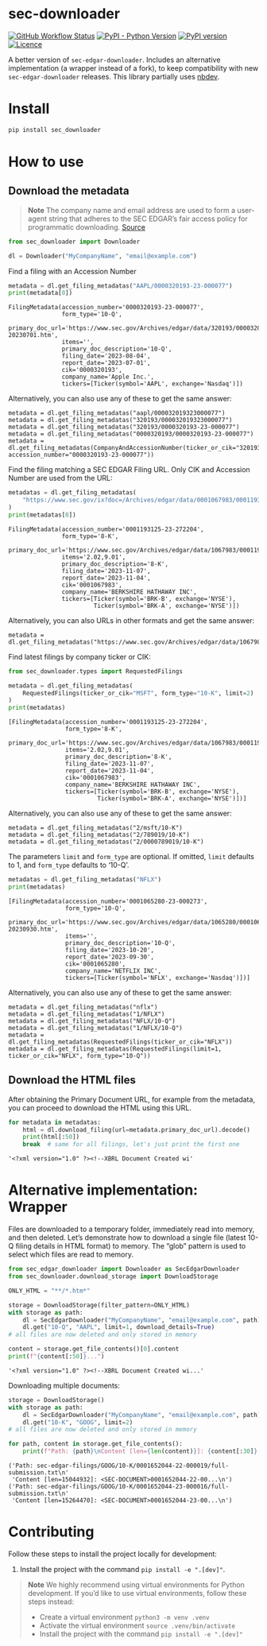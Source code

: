 # sec-downloader

<!-- WARNING: THIS FILE WAS AUTOGENERATED! DO NOT EDIT! -->

<a href="https://github.com/elijas/sec-downloader/actions/workflows/test.yaml"><img alt="GitHub Workflow Status" src="https://img.shields.io/github/actions/workflow/status/elijas/sec-downloader/test.yaml?label=build"></a>
<a href="https://pypi.org/project/sec-downloader/"><img alt="PyPI - Python Version" src="https://img.shields.io/pypi/pyversions/sec-downloader"></a>
<a href="https://badge.fury.io/py/sec-downloader"><img src="https://badge.fury.io/py/sec-downloader.svg" alt="PyPI version" /></a>
<a href="LICENSE"><img src="https://img.shields.io/github/license/elijas/sec-downloader.svg" alt="Licence"></a>

A better version of `sec-edgar-downloader`. Includes an alternative
implementation (a wrapper instead of a fork), to keep compatibility with
new `sec-edgar-downloader` releases. This library partially uses
[nbdev](https://nbdev.fast.ai/).

# Install

``` sh
pip install sec_downloader
```

# How to use

## Download the metadata

> **Note** The company name and email address are used to form a
> user-agent string that adheres to the SEC EDGAR’s fair access policy
> for programmatic downloading.
> [Source](https://www.sec.gov/os/webmaster-faq#code-support)

``` python
from sec_downloader import Downloader

dl = Downloader("MyCompanyName", "email@example.com")
```

Find a filing with an Accession Number

``` python
metadata = dl.get_filing_metadatas("AAPL/0000320193-23-000077")
print(metadata[0])
```

    FilingMetadata(accession_number='0000320193-23-000077',
                   form_type='10-Q',
                   primary_doc_url='https://www.sec.gov/Archives/edgar/data/320193/000032019323000077/aapl-20230701.htm',
                   items='',
                   primary_doc_description='10-Q',
                   filing_date='2023-08-04',
                   report_date='2023-07-01',
                   cik='0000320193',
                   company_name='Apple Inc.',
                   tickers=[Ticker(symbol='AAPL', exchange='Nasdaq')])

Alternatively, you can also use any of these to get the same answer:

    metadata = dl.get_filing_metadatas("aapl/000032019323000077")
    metadata = dl.get_filing_metadatas("320193/000032019323000077")
    metadata = dl.get_filing_metadatas("320193/0000320193-23-000077")
    metadata = dl.get_filing_metadatas("0000320193/0000320193-23-000077")
    metadata = dl.get_filing_metadatas(CompanyAndAccessionNumber(ticker_or_cik="320193", accession_number="0000320193-23-000077"))

Find the filing matching a SEC EDGAR Filing URL. Only CIK and Accession
Number are used from the URL:

``` python
metadatas = dl.get_filing_metadatas(
    "https://www.sec.gov/ix?doc=/Archives/edgar/data/0001067983/000119312523272204/d564412d8k.htm"
)
print(metadatas[0])
```

    FilingMetadata(accession_number='0001193125-23-272204',
                   form_type='8-K',
                   primary_doc_url='https://www.sec.gov/Archives/edgar/data/1067983/000119312523272204/d564412d8k.htm',
                   items='2.02,9.01',
                   primary_doc_description='8-K',
                   filing_date='2023-11-07',
                   report_date='2023-11-04',
                   cik='0001067983',
                   company_name='BERKSHIRE HATHAWAY INC',
                   tickers=[Ticker(symbol='BRK-B', exchange='NYSE'),
                            Ticker(symbol='BRK-A', exchange='NYSE')])

Alternatively, you can also URLs in other formats and get the same
answer:

    metadata = dl.get_filing_metadatas("https://www.sec.gov/Archives/edgar/data/1067983/000119312523272204/d564412d8k.htm")

Find latest filings by company ticker or CIK:

``` python
from sec_downloader.types import RequestedFilings

metadata = dl.get_filing_metadatas(
    RequestedFilings(ticker_or_cik="MSFT", form_type="10-K", limit=2)
)
print(metadatas)
```

    [FilingMetadata(accession_number='0001193125-23-272204',
                    form_type='8-K',
                    primary_doc_url='https://www.sec.gov/Archives/edgar/data/1067983/000119312523272204/d564412d8k.htm',
                    items='2.02,9.01',
                    primary_doc_description='8-K',
                    filing_date='2023-11-07',
                    report_date='2023-11-04',
                    cik='0001067983',
                    company_name='BERKSHIRE HATHAWAY INC',
                    tickers=[Ticker(symbol='BRK-B', exchange='NYSE'),
                             Ticker(symbol='BRK-A', exchange='NYSE')])]

Alternatively, you can also use any of these to get the same answer:

    metadata = dl.get_filing_metadatas("2/msft/10-K")
    metadata = dl.get_filing_metadatas("2/789019/10-K")
    metadata = dl.get_filing_metadatas("2/0000789019/10-K")

The parameters `limit` and `form_type` are optional. If omitted, `limit`
defaults to 1, and `form_type` defaults to ‘10-Q’.

``` python
metadatas = dl.get_filing_metadatas("NFLX")
print(metadatas)
```

    [FilingMetadata(accession_number='0001065280-23-000273',
                    form_type='10-Q',
                    primary_doc_url='https://www.sec.gov/Archives/edgar/data/1065280/000106528023000273/nflx-20230930.htm',
                    items='',
                    primary_doc_description='10-Q',
                    filing_date='2023-10-20',
                    report_date='2023-09-30',
                    cik='0001065280',
                    company_name='NETFLIX INC',
                    tickers=[Ticker(symbol='NFLX', exchange='Nasdaq')])]

Alternatively, you can also use any of these to get the same answer:

    metadata = dl.get_filing_metadatas("nflx")
    metadata = dl.get_filing_metadatas("1/NFLX")
    metadata = dl.get_filing_metadatas("NFLX/10-Q")
    metadata = dl.get_filing_metadatas("1/NFLX/10-Q")
    metadata = dl.get_filing_metadatas(RequestedFilings(ticker_or_cik="NFLX"))
    metadata = dl.get_filing_metadatas(RequestedFilings(limit=1, ticker_or_cik="NFLX", form_type="10-Q"))

## Download the HTML files

After obtaining the Primary Document URL, for example from the metadata,
you can proceed to download the HTML using this URL.

``` python
for metadata in metadatas:
    html = dl.download_filing(url=metadata.primary_doc_url).decode()
    print(html[:50])
    break  # same for all filings, let's just print the first one
```

    '<?xml version="1.0" ?><!--XBRL Document Created wi'

# Alternative implementation: Wrapper

Files are downloaded to a temporary folder, immediately read into
memory, and then deleted. Let’s demonstrate how to download a single
file (latest 10-Q filing details in HTML format) to memory. The “glob”
pattern is used to select which files are read to memory.

``` python
from sec_edgar_downloader import Downloader as SecEdgarDownloader
from sec_downloader.download_storage import DownloadStorage

ONLY_HTML = "**/*.htm*"

storage = DownloadStorage(filter_pattern=ONLY_HTML)
with storage as path:
    dl = SecEdgarDownloader("MyCompanyName", "email@example.com", path)
    dl.get("10-Q", "AAPL", limit=1, download_details=True)
# all files are now deleted and only stored in memory

content = storage.get_file_contents()[0].content
print(f"{content[:50]}...")
```

    '<?xml version="1.0" ?><!--XBRL Document Created wi...'

Downloading multiple documents:

``` python
storage = DownloadStorage()
with storage as path:
    dl = SecEdgarDownloader("MyCompanyName", "email@example.com", path)
    dl.get("10-K", "GOOG", limit=2)
# all files are now deleted and only stored in memory

for path, content in storage.get_file_contents():
    print(f"Path: {path}\nContent [len={len(content)}]: {content[:30]}...\n")
```

    ('Path: sec-edgar-filings/GOOG/10-K/0001652044-22-000019/full-submission.txt\n'
     'Content [len=15044932]: <SEC-DOCUMENT>0001652044-22-00...\n')
    ('Path: sec-edgar-filings/GOOG/10-K/0001652044-23-000016/full-submission.txt\n'
     'Content [len=15264470]: <SEC-DOCUMENT>0001652044-23-00...\n')

# Contributing

Follow these steps to install the project locally for development:

1.  Install the project with the command `pip install -e ".[dev]"`.

> **Note** We highly recommend using virtual environments for Python
> development. If you’d like to use virtual environments, follow these
> steps instead:
>
> - Create a virtual environment `python3 -m venv .venv`
> - Activate the virtual environment `source .venv/bin/activate`
> - Install the project with the command `pip install -e ".[dev]"`
